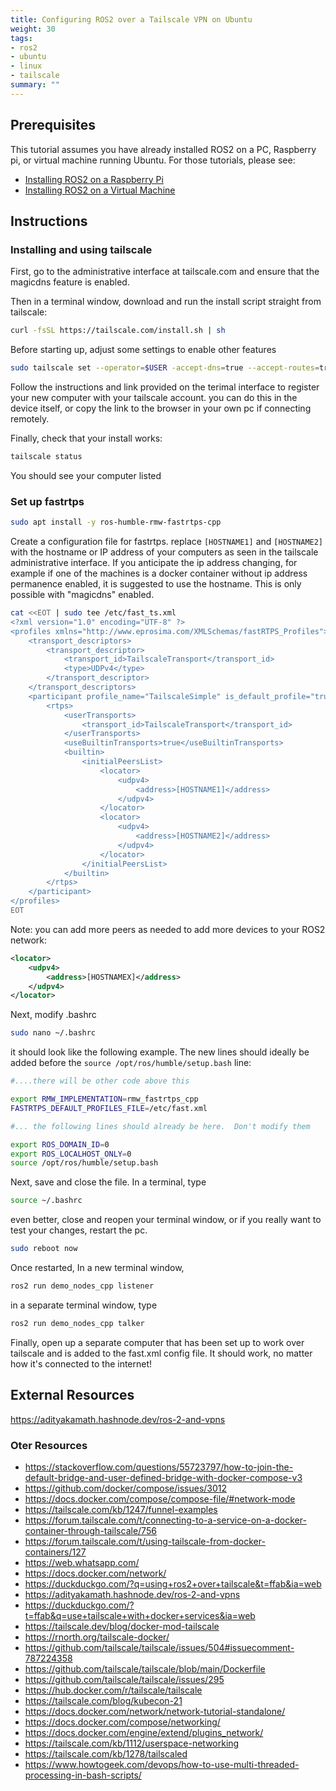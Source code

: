 ```yaml
---
title: Configuring ROS2 over a Tailscale VPN on Ubuntu
weight: 30
tags:
- ros2
- ubuntu
- linux
- tailscale
summary: ""
---
```


## Prerequisites

This tutorial assumes you have already installed ROS2 on a PC, Raspberry pi, or virtual machine running Ubuntu.  For those tutorials, please see:

* [Installing ROS2 on a Raspberry Pi](/notebook/ros2/installing-ros2-on-a-rpiz2w/)
* [Installing ROS2 on a Virtual Machine](/notebook/ros2/installing-ros2-on-a-vm/)

## Instructions

### Installing and using tailscale

First, go to the administrative interface at tailscale.com and ensure that the magicdns feature is enabled.

Then in a terminal window, download and run the install script straight from tailscale:

```bash
curl -fsSL https://tailscale.com/install.sh | sh
```

Before starting up, adjust some settings to enable other features

```bash
sudo tailscale set --operator=$USER -accept-dns=true --accept-routes=true 
```

Follow the instructions and link provided on the terimal interface to register your new computer with your tailscale account.  you can do this in the device itself, or copy the link to the browser in your own pc if connecting remotely.

Finally, check that your install works:

```bash
tailscale status
```

You should see your computer listed

### Set up fastrtps

```bash
sudo apt install -y ros-humble-rmw-fastrtps-cpp
```

Create a configuration file for fastrtps.  replace ```[HOSTNAME1]``` and ```[HOSTNAME2]``` with the hostname or IP address of your computers as seen in the tailscale administrative interface.  If you anticipate the ip address changing, for example if one of the machines is a docker container without ip address permanence enabled, it is suggested to use the hostname.  This is only possible with "magicdns" enabled.

```bash
cat <<EOT | sudo tee /etc/fast_ts.xml
<?xml version="1.0" encoding="UTF-8" ?>
<profiles xmlns="http://www.eprosima.com/XMLSchemas/fastRTPS_Profiles">
    <transport_descriptors>
        <transport_descriptor>
            <transport_id>TailscaleTransport</transport_id>
            <type>UDPv4</type>
        </transport_descriptor>
    </transport_descriptors>
    <participant profile_name="TailscaleSimple" is_default_profile="true">
        <rtps>
            <userTransports>
                <transport_id>TailscaleTransport</transport_id>
            </userTransports>
            <useBuiltinTransports>true</useBuiltinTransports>
            <builtin>
                <initialPeersList>
                    <locator>
                        <udpv4>
                            <address>[HOSTNAME1]</address>
                        </udpv4>
                    </locator>
                    <locator>
                        <udpv4>
                            <address>[HOSTNAME2]</address> 
                        </udpv4>
                    </locator>
                </initialPeersList>
            </builtin>
        </rtps>
    </participant>
</profiles>
EOT
```

Note: you can add more peers as needed to add more devices to your ROS2 network:

```xml
<locator>
    <udpv4>
        <address>[HOSTNAMEX]</address> 
    </udpv4>
</locator>
```

Next, modify .bashrc 

```bash
sudo nano ~/.bashrc
```

it should look like the following example.  The new lines should ideally be added before the ```source /opt/ros/humble/setup.bash``` line:

```bash
#....there will be other code above this

export RMW_IMPLEMENTATION=rmw_fastrtps_cpp
FASTRTPS_DEFAULT_PROFILES_FILE=/etc/fast.xml

#... the following lines should already be here.  Don't modify them

export ROS_DOMAIN_ID=0
export ROS_LOCALHOST_ONLY=0
source /opt/ros/humble/setup.bash
```

Next, save and close the file.  In a terminal, type

```bash
source ~/.bashrc
```

even better, close and reopen your terminal window, or if you really want to test your changes, restart the pc.

```bash
sudo reboot now
```

Once restarted, In a new terminal window,

```bash
ros2 run demo_nodes_cpp listener
```

in a separate terminal window, type

```bash
ros2 run demo_nodes_cpp talker
```

Finally, open up a separate computer that has been set up to work over tailscale and is added to the fast.xml config file.  It should work, no matter how it's connected to the internet!

## External Resources

<https://adityakamath.hashnode.dev/ros-2-and-vpns>

### Oter Resources

* <https://stackoverflow.com/questions/55723797/how-to-join-the-default-bridge-and-user-defined-bridge-with-docker-compose-v3>
* <https://github.com/docker/compose/issues/3012>
* <https://docs.docker.com/compose/compose-file/#network-mode>
* <https://tailscale.com/kb/1247/funnel-examples>
* <https://forum.tailscale.com/t/connecting-to-a-service-on-a-docker-container-through-tailscale/756>
* <https://forum.tailscale.com/t/using-tailscale-from-docker-containers/127>
* <https://web.whatsapp.com/>
* <https://docs.docker.com/network/>
* <https://duckduckgo.com/?q=using+ros2+over+tailscale&t=ffab&ia=web>
* <https://adityakamath.hashnode.dev/ros-2-and-vpns>
* <https://duckduckgo.com/?t=ffab&q=use+tailscale+with+docker+services&ia=web>
* <https://tailscale.dev/blog/docker-mod-tailscale>
* <https://rnorth.org/tailscale-docker/>
* <https://github.com/tailscale/tailscale/issues/504#issuecomment-787224358>
* <https://github.com/tailscale/tailscale/blob/main/Dockerfile>
* <https://github.com/tailscale/tailscale/issues/295>
* <https://hub.docker.com/r/tailscale/tailscale>
* <https://tailscale.com/blog/kubecon-21>
* <https://docs.docker.com/network/network-tutorial-standalone/>
* <https://docs.docker.com/compose/networking/>
* <https://docs.docker.com/engine/extend/plugins_network/>
* <https://tailscale.com/kb/1112/userspace-networking>
* <https://tailscale.com/kb/1278/tailscaled>
* <https://www.howtogeek.com/devops/how-to-use-multi-threaded-processing-in-bash-scripts/>
